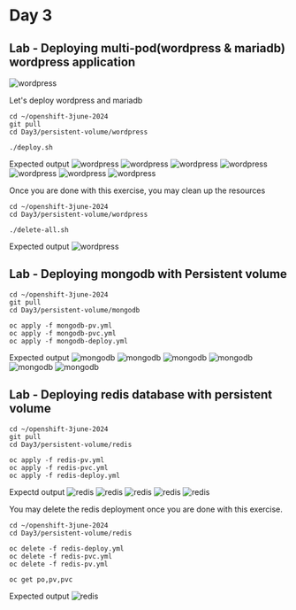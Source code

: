 # Day 3

## Lab - Deploying multi-pod(wordpress & mariadb) wordpress application

![wordpress](wordpress-dep.png)

Let's deploy wordpress and mariadb 
```
cd ~/openshift-3june-2024
git pull
cd Day3/persistent-volume/wordpress

./deploy.sh
```

Expected output
![wordpress](wordpress1.png)
![wordpress](wordpress2.png)
![wordpress](wordpress3.png)
![wordpress](wordpress4.png)
![wordpress](wordpress5.png)
![wordpress](wordpress6.png)
![wordpress](wordpress7.png)

Once you are done with this exercise, you may clean up the resources
```
cd ~/openshift-3june-2024
cd Day3/persistent-volume/wordpress

./delete-all.sh
```

Expected output
![wordpress](wordpress8.png)

## Lab - Deploying mongodb with Persistent volume
```
cd ~/openshift-3june-2024
git pull
cd Day3/persistent-volume/mongodb

oc apply -f mongodb-pv.yml
oc apply -f mongodb-pvc.yml
oc apply -f mongodb-deploy.yml
```

Expected output
![mongodb](mongodb1.png)
![mongodb](mongodb2.png)
![mongodb](mongodb3.png)
![mongodb](mongodb4.png)
![mongodb](mongodb5.png)
![mongodb](mongodb6.png)

## Lab - Deploying redis database with persistent volume
```
cd ~/openshift-3june-2024
git pull
cd Day3/persistent-volume/redis

oc apply -f redis-pv.yml
oc apply -f redis-pvc.yml
oc apply -f redis-deploy.yml
```

Expectd output
![redis](redis1.png)
![redis](redis2.png)
![redis](redis3.png)
![redis](redis4.png)
![redis](redis5.png)

You may delete the redis deployment once you are done with this exercise.
```
cd ~/openshift-3june-2024
cd Day3/persistent-volume/redis

oc delete -f redis-deploy.yml
oc delete -f redis-pvc.yml
oc delete -f redis-pv.yml

oc get po,pv,pvc
```

Expected output
![redis](redis6.png)
